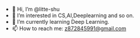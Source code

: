 - 👋 Hi, I’m @litte-shu
- 👀 I’m interested in CS,AI,Deeplearning and so on.
- 🌱 I’m currently learning Deep Learning.
- 📫 How to reach me: z872845991@gmail.com

<!---
litte-shu/litte-shu is a ✨ special ✨ repository because its `README.md` (this file) appears on your GitHub profile.
You can click the Preview link to take a look at your changes.
--->
